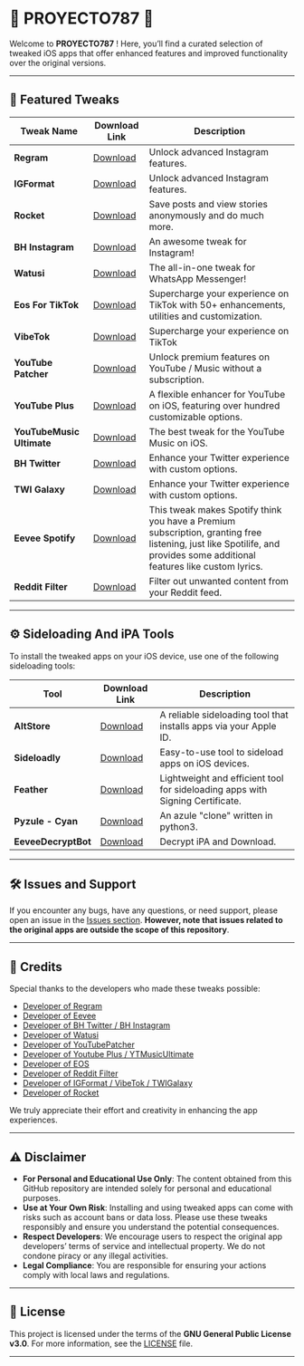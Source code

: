 # 📱 PROYECTO787 📱

Welcome to **PROYECTO787** ! Here, you’ll find a curated selection of tweaked iOS apps that offer enhanced features and improved functionality over the original versions.

---

## 🚀 Featured Tweaks

| Tweak Name           | Download Link                                             | Description                                                  |
|--------------------|-----------------------------------------------------------|--------------------------------------------------------------|
| **Regram**         | [Download](https://www.patreon.com/FouadRaheb) | Unlock advanced Instagram features.|
| **IGFormat**         | [Download](https://t.me/DENS0R) | Unlock advanced Instagram features. |
| **Rocket**         | [Download](https://www.ios-repo-updates.com/repository/majd-alfhaily/package/me.alfhaily.rocket/) | Save posts and view stories anonymously and do much more.|
| **BH Instagram**   | [Download](https://github.com/BandarHL/BHInstagram) | An awesome tweak for Instagram!|
| **Watusi**         | [Download](https://github.com/FouadRaheb/Watusi-for-WhatsApp) | The all-in-one tweak for WhatsApp Messenger!|
| **Eos For TikTok** | [Download](https://t.me/sezoapp) | Supercharge your experience on TikTok with 50+ enhancements, utilities and customization.|
| **VibeTok** | [Download](https://t.me/DENS0R) | Supercharge your experience on TikTok |
| **YouTube Patcher** | [Download](https://cydia.ichitaso.com/depiction/youtubepatcher.html)| Unlock premium features on YouTube / Music without a subscription.|
| **YouTube Plus** | [Download](https://github.com/dayanch96/YTLite)| A flexible enhancer for YouTube on iOS, featuring over hundred customizable options.|
| **YouTubeMusic Ultimate** | [Download](https://github.com/dayanch96/YTMusicUltimate)| The best tweak for the YouTube Music on iOS.|
| **BH Twitter**     | [Download](https://github.com/BandarHL/BHTwitter) | Enhance your Twitter experience with custom options.|
| **TWI Galaxy**     | [Download](https://t.me/DENS0R) | Enhance your Twitter experience with custom options.|
| **Eevee Spotify**  | [Download](https://github.com/whoeevee/EeveeSpotify) |This tweak makes Spotify think you have a Premium subscription, granting free listening, just like Spotilife, and provides some additional features like custom lyrics.|
| **Reddit Filter**  | [Download](https://github.com/level3tjg/RedditFilter) | Filter out unwanted content from your Reddit feed.|

---

## ⚙️ Sideloading And iPA Tools

To install the tweaked apps on your iOS device, use one of the following sideloading tools:

| Tool        | Download Link                              | Description                                    |
|-------------|--------------------------------------------|------------------------------------------------|
| **AltStore**| [Download](https://altstore.io/)           | A reliable sideloading tool that installs apps via your Apple ID. |
| **Sideloadly** | [Download](https://sideloadly.io/)      | Easy-to-use tool to sideload apps on iOS devices. |
| **Feather** | [Download](https://github.com/khcrysalis/Feather/) | Lightweight and efficient tool for sideloading apps with Signing Certificate. |
| **Pyzule - Cyan** | [Download](https://github.com/asdfzxcvbn/pyzule-rw/) | An azule "clone" written in python3. |
| **EeveeDecryptBot** | [Download](https://t.me/eeveedecrypterbot/) | Decrypt iPA and Download. |
---

## 🛠 Issues and Support

If you encounter any bugs, have any questions, or need support, please open an issue in the [Issues section](https://github.com/xENWewho/Proyecto787/issues). **However, note that issues related to the original apps are outside the scope of this repository**. 

---

## 👏 Credits

Special thanks to the developers who made these tweaks possible:

- [Developer of Regram](https://x.com/FouadRaheb)
- [Developer of Eevee](https://github.com/whoeevee/EeveeSpotify)
- [Developer of BH Twitter / BH Instagram](https://x.com/BandarHL)
- [Developer of Watusi](https://x.com/FouadRaheb)
- [Developer of YouTubePatcher](https://x.com/ichitaso)
- [Developer of Youtube Plus / YTMusicUltimate](https://x.com/Dayanch96)
- [Developer of EOS](https://t.me/sezoapp)
- [Developer of Reddit Filter](https://x.com/level3tjg)
- [Developer of IGFormat / VibeTok / TWIGalaxy](https://x.com/xDensor)
- [Developer of Rocket](https://x.com/freemanrepo)



We truly appreciate their effort and creativity in enhancing the app experiences.

---

## ⚠️ Disclaimer

- **For Personal and Educational Use Only**: The content obtained from this GitHub repository are intended solely for personal and educational purposes. 
- **Use at Your Own Risk**: Installing and using tweaked apps can come with risks such as account bans or data loss. Please use these tweaks responsibly and ensure you understand the potential consequences.
- **Respect Developers**: We encourage users to respect the original app developers’ terms of service and intellectual property. We do not condone piracy or any illegal activities.
- **Legal Compliance**: You are responsible for ensuring your actions comply with local laws and regulations.


---

## 📝 License

This project is licensed under the terms of the **GNU General Public License v3.0**. For more information, see the [LICENSE](https://www.gnu.org/licenses/gpl-3.0.en.html) file.

---

